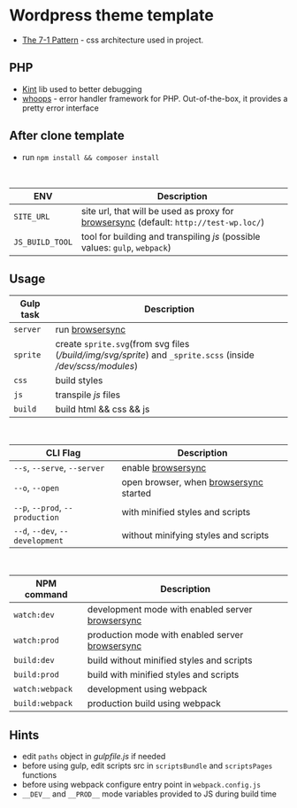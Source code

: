 # Wordpress theme template

* [The 7-1 Pattern](https://sass-guidelin.es/#the-7-1-pattern) - css architecture used in project.


## PHP
- [Kint](https://github.com/kint-php/kint) lib used to better debugging
- [whoops](https://github.com/filp/whoops) - error handler framework for PHP.
  Out-of-the-box, it provides a pretty error interface

## After clone template
- run `npm install && composer install`

  <br />

| ENV | Description |
| ------ | ------ |
| `SITE_URL` | site url, that will be used as proxy for [browsersync](https://www.browsersync.io/) (default: `http://test-wp.loc/`) |
| `JS_BUILD_TOOL` | tool for building and transpiling *js* (possible values: `gulp`, `webpack`)  |

## Usage

| Gulp task | Description |
| ------ | ------ |
| `server` | run [browsersync](https://www.browsersync.io/) |
| `sprite` | create `sprite.svg`(from svg files (*/build/img/svg/sprite*) and `_sprite.scss` (inside */dev/scss/modules*) |
| `css` | build styles |
| `js` | transpile *js* files |
| `build` | build html && css && js |

<br />

| CLI Flag | Description |
| ------ | ------ |
| `--s`, `--serve`, `--server` | enable [browsersync](https://www.browsersync.io/) |
| `--o`, `--open` | open browser, when [browsersync](https://www.browsersync.io/) started |
| `--p`, `--prod`, `--production` | with minified styles and scripts |
| `--d`, `--dev`, `--development` | without minifying styles and scripts |

<br />

| NPM command | Description |
| ------ | ------ |
| `watch:dev` | development mode with enabled server [browsersync](https://www.browsersync.io/) |
| `watch:prod` | production mode with enabled server [browsersync](https://www.browsersync.io/) |
| `build:dev` | build without minified styles and scripts
| `build:prod` | build with minified styles and scripts
| `watch:webpack` | development using webpack |
| `build:webpack` | production build using webpack |

## Hints
- edit `paths` object in *gulpfile.js* if needed
- before using gulp, edit scripts src in `scriptsBundle` and `scriptsPages` functions
- before using webpack configure entry point in `webpack.config.js`
- `__DEV__` and `__PROD__` mode variables provided to JS during build time
